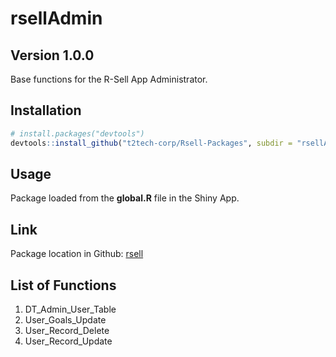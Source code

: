 rsellAdmin
================

## Version 1.0.0

Base functions for the R-Sell App Administrator.

## Installation

``` r
# install.packages("devtools")
devtools::install_github("t2tech-corp/Rsell-Packages", subdir = "rsellAdmin")
```

## Usage

Package loaded from the **global.R** file in the Shiny App.

## Link

Package location in Github:
[rsell](https://github.com/t2tech-corp/Rsell-Packages/tree/main/rsellAdmin)

## List of Functions

1.  DT\_Admin\_User\_Table
2.  User\_Goals\_Update
3.  User\_Record\_Delete
4.  User\_Record\_Update
